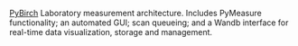 [PyBirch](Birch.png)
Laboratory measurement architecture. Includes PyMeasure functionality; an automated GUI; scan queueing; and a Wandb interface for real-time data visualization, storage and management.
